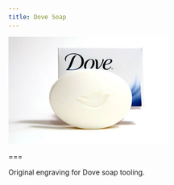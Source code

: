 ```yaml
---
title: Dove Soap
---
```


![Dove soap logo](dovelogo.jpg)

===

Original engraving for Dove soap tooling.